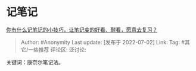# 记笔记
[你有什么记笔记的小技巧，让笔记变的好看、耐看，愿意去复习？](https://www.zhihu.com/question/373229426/answer/2555710895)

> Author: #Anonymity
> Last update: [发布于 2022-07-02]
> Link:
> Tag: #其它/一些推荐
> 评论区:
> 泛讨论:

关键词：康奈尔笔记法。
